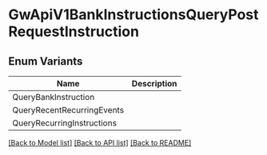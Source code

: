 # GwApiV1BankInstructionsQueryPostRequestInstruction

## Enum Variants

| Name | Description |
|---- | -----|
| QueryBankInstruction |  |
| QueryRecentRecurringEvents |  |
| QueryRecurringInstructions |  |

[[Back to Model list]](../README.md#documentation-for-models) [[Back to API list]](../README.md#documentation-for-api-endpoints) [[Back to README]](../README.md)

